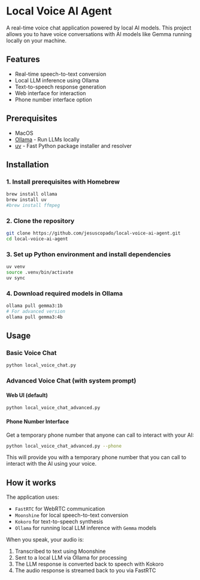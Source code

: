 # Local Voice AI Agent

A real-time voice chat application powered by local AI models. This project allows you to have voice conversations with AI models like Gemma running locally on your machine.

## Features

- Real-time speech-to-text conversion
- Local LLM inference using Ollama
- Text-to-speech response generation
- Web interface for interaction
- Phone number interface option

## Prerequisites

- MacOS
- [Ollama](https://ollama.ai/) - Run LLMs locally
- [uv](https://github.com/astral-sh/uv) - Fast Python package installer and resolver

## Installation

### 1. Install prerequisites with Homebrew

```bash
brew install ollama
brew install uv
#brew install ffmpeg
```

### 2. Clone the repository

```bash
git clone https://github.com/jesuscopado/local-voice-ai-agent.git
cd local-voice-ai-agent
```

### 3. Set up Python environment and install dependencies

```bash
uv venv
source .venv/bin/activate
uv sync
```

### 4. Download required models in Ollama

```bash
ollama pull gemma3:1b
# For advanced version
ollama pull gemma3:4b
```

## Usage

### Basic Voice Chat

```bash
python local_voice_chat.py
```

### Advanced Voice Chat (with system prompt)

#### Web UI (default)
```bash
python local_voice_chat_advanced.py
```

#### Phone Number Interface
Get a temporary phone number that anyone can call to interact with your AI:
```bash
python local_voice_chat_advanced.py --phone
```

This will provide you with a temporary phone number that you can call to interact with the AI using your voice.

## How it works

The application uses:
- `FastRTC` for WebRTC communication
- `Moonshine` for local speech-to-text conversion
- `Kokoro` for text-to-speech synthesis
- `Ollama` for running local LLM inference with `Gemma` models

When you speak, your audio is:
1. Transcribed to text using Moonshine
2. Sent to a local LLM via Ollama for processing
3. The LLM response is converted back to speech with Kokoro
4. The audio response is streamed back to you via FastRTC
